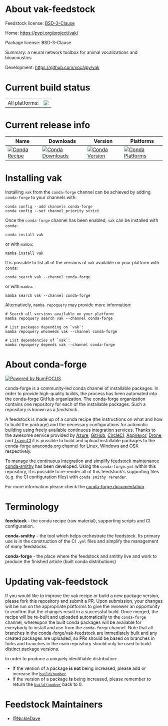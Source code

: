 About vak-feedstock
===================

Feedstock license: [BSD-3-Clause](https://github.com/conda-forge/vak-feedstock/blob/main/LICENSE.txt)

Home: https://pypi.org/project/vak/

Package license: BSD-3-Clause

Summary: a neural network toolbox for animal vocalizations and bioacoustics

Development: https://github.com/vocalpy/vak

Current build status
====================


<table><tr><td>All platforms:</td>
    <td>
      <a href="https://dev.azure.com/conda-forge/feedstock-builds/_build/latest?definitionId=14942&branchName=main">
        <img src="https://dev.azure.com/conda-forge/feedstock-builds/_apis/build/status/vak-feedstock?branchName=main">
      </a>
    </td>
  </tr>
</table>

Current release info
====================

| Name | Downloads | Version | Platforms |
| --- | --- | --- | --- |
| [![Conda Recipe](https://img.shields.io/badge/recipe-vak-green.svg)](https://anaconda.org/conda-forge/vak) | [![Conda Downloads](https://img.shields.io/conda/dn/conda-forge/vak.svg)](https://anaconda.org/conda-forge/vak) | [![Conda Version](https://img.shields.io/conda/vn/conda-forge/vak.svg)](https://anaconda.org/conda-forge/vak) | [![Conda Platforms](https://img.shields.io/conda/pn/conda-forge/vak.svg)](https://anaconda.org/conda-forge/vak) |

Installing vak
==============

Installing `vak` from the `conda-forge` channel can be achieved by adding `conda-forge` to your channels with:

```
conda config --add channels conda-forge
conda config --set channel_priority strict
```

Once the `conda-forge` channel has been enabled, `vak` can be installed with `conda`:

```
conda install vak
```

or with `mamba`:

```
mamba install vak
```

It is possible to list all of the versions of `vak` available on your platform with `conda`:

```
conda search vak --channel conda-forge
```

or with `mamba`:

```
mamba search vak --channel conda-forge
```

Alternatively, `mamba repoquery` may provide more information:

```
# Search all versions available on your platform:
mamba repoquery search vak --channel conda-forge

# List packages depending on `vak`:
mamba repoquery whoneeds vak --channel conda-forge

# List dependencies of `vak`:
mamba repoquery depends vak --channel conda-forge
```


About conda-forge
=================

[![Powered by
NumFOCUS](https://img.shields.io/badge/powered%20by-NumFOCUS-orange.svg?style=flat&colorA=E1523D&colorB=007D8A)](https://numfocus.org)

conda-forge is a community-led conda channel of installable packages.
In order to provide high-quality builds, the process has been automated into the
conda-forge GitHub organization. The conda-forge organization contains one repository
for each of the installable packages. Such a repository is known as a *feedstock*.

A feedstock is made up of a conda recipe (the instructions on what and how to build
the package) and the necessary configurations for automatic building using freely
available continuous integration services. Thanks to the awesome service provided by
[Azure](https://azure.microsoft.com/en-us/services/devops/), [GitHub](https://github.com/),
[CircleCI](https://circleci.com/), [AppVeyor](https://www.appveyor.com/),
[Drone](https://cloud.drone.io/welcome), and [TravisCI](https://travis-ci.com/)
it is possible to build and upload installable packages to the
[conda-forge](https://anaconda.org/conda-forge) [anaconda.org](https://anaconda.org/)
channel for Linux, Windows and OSX respectively.

To manage the continuous integration and simplify feedstock maintenance
[conda-smithy](https://github.com/conda-forge/conda-smithy) has been developed.
Using the ``conda-forge.yml`` within this repository, it is possible to re-render all of
this feedstock's supporting files (e.g. the CI configuration files) with ``conda smithy rerender``.

For more information please check the [conda-forge documentation](https://conda-forge.org/docs/).

Terminology
===========

**feedstock** - the conda recipe (raw material), supporting scripts and CI configuration.

**conda-smithy** - the tool which helps orchestrate the feedstock.
                   Its primary use is in the construction of the CI ``.yml`` files
                   and simplify the management of *many* feedstocks.

**conda-forge** - the place where the feedstock and smithy live and work to
                  produce the finished article (built conda distributions)


Updating vak-feedstock
======================

If you would like to improve the vak recipe or build a new
package version, please fork this repository and submit a PR. Upon submission,
your changes will be run on the appropriate platforms to give the reviewer an
opportunity to confirm that the changes result in a successful build. Once
merged, the recipe will be re-built and uploaded automatically to the
`conda-forge` channel, whereupon the built conda packages will be available for
everybody to install and use from the `conda-forge` channel.
Note that all branches in the conda-forge/vak-feedstock are
immediately built and any created packages are uploaded, so PRs should be based
on branches in forks and branches in the main repository should only be used to
build distinct package versions.

In order to produce a uniquely identifiable distribution:
 * If the version of a package **is not** being increased, please add or increase
   the [``build/number``](https://docs.conda.io/projects/conda-build/en/latest/resources/define-metadata.html#build-number-and-string).
 * If the version of a package **is** being increased, please remember to return
   the [``build/number``](https://docs.conda.io/projects/conda-build/en/latest/resources/define-metadata.html#build-number-and-string)
   back to 0.

Feedstock Maintainers
=====================

* [@NickleDave](https://github.com/NickleDave/)

